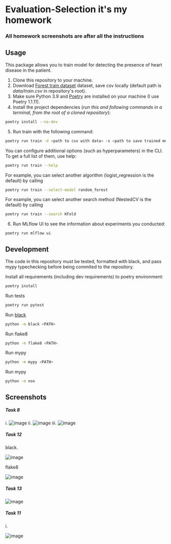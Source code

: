 # Evaluation-Selection it's my homework

### All homework screenshots are after all the instructions

## Usage
This package allows you to train model for detecting the presence of heart disease in the patient.
1. Clone this repository to your machine.
2. Download [Forest train dataset](https://www.kaggle.com/competitions/forest-cover-type-prediction) dataset, save csv locally (default path is *data/train.csv* in repository's root).
3. Make sure Python 3.9 and [Poetry](https://python-poetry.org/docs/) are installed on your machine (I use Poetry 1.1.11).
4. Install the project dependencies (*run this and following commands in a terminal, from the root of a cloned repository*):
```sh
poetry install --no-dev
```
5. Run train with the following command:
```sh
poetry run train -d <path to csv with data> -s <path to save trained model>
```
You can configure additional options (such as hyperparameters) in the CLI. To get a full list of them, use help:
```sh
poetry run train --help
```
For example, you can select another algorithm (logist_regression is the default) by calling
```sh
poetry run train --select-model random_forest
```
For example, you can select another search method (NestedCV is the default) by calling
```sh
poetry run train --search KFold
```
6. Run MLflow UI to see the information about experiments you conducted:
```sh
poetry run mlflow ui
```

## Development

The code in this repository must be tested, formatted with black, and pass mypy typechecking before being commited to the repository.

Install all requirements (including dev requirements) to poetry environment:
```sh
poetry install
```
Run tests 
```sh
poetry run pytest
```
Run [black](https://github.com/psf/black)
```sh
python -m black <PATH>
```
Run flake8 
```sh
python -m flake8 <PATH>
```
Run mypy 
```sh
python -m mypy <PATH>
```
Run mypy 
```sh
python -m nox
```

## Screenshots
##### Task 8
i.
![image](https://user-images.githubusercontent.com/20214519/167739977-adcb2a9d-d227-4231-8804-a732fd655166.png)
ii.
![image](https://user-images.githubusercontent.com/20214519/167740444-4d0c5129-f430-497f-a209-a0039eea3456.png)
iii.
![image](https://user-images.githubusercontent.com/20214519/167740764-5677aef4-08d0-4b56-a51f-06844353e19c.png)

##### Task 12
black.

![image](https://user-images.githubusercontent.com/20214519/167741338-394bc7d5-7b0d-48c6-83c5-92df6b44af0a.png)

flake8

![image](https://user-images.githubusercontent.com/20214519/167743271-d209c713-178e-4b90-a4b2-f444f26f3b36.png)

##### Task 13

![image](https://user-images.githubusercontent.com/20214519/167866782-ecad80d1-f059-4585-809d-4d150693fd66.png)

##### Task 11
i.

![image](https://user-images.githubusercontent.com/20214519/167869433-7de97622-9f99-47b0-9ae7-c75449d4f914.png)

